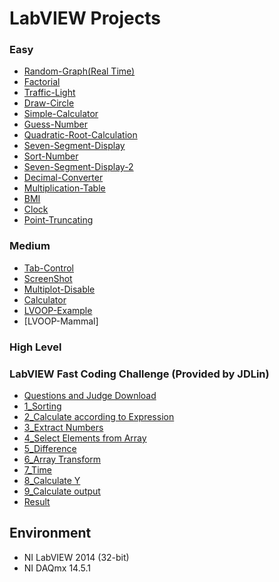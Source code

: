 # LabVIEW Projects
### Easy
* [Random-Graph(Real Time)](Easy/Random-graph(real-time)/README.md)
* [Factorial](Easy/Factorial/README.md)
* [Traffic-Light](Easy/Traffic-Light/README.md)
* [Draw-Circle](Easy/Draw-Circle/README.md)
* [Simple-Calculator](Easy/Simple-Calculator/README.md)
* [Guess-Number](Easy/Guess-Number/README.md)
* [Quadratic-Root-Calculation](Easy/Quadratic-Root-Calculation/README.md)
* [Seven-Segment-Display](Easy/Seven-Segment-Display/README.md)
* [Sort-Number](Easy/Sort-Number/README.md)
* [Seven-Segment-Display-2](Easy/Seven-Segment-Display-2/README.md)
* [Decimal-Converter](Easy/Decimal-Converter/README.md)
* [Multiplication-Table](Easy/Multiplication-Table/README.md)
* [BMI](Easy/BMI/README.md)
* [Clock](Easy/Clock/README.md)
* [Point-Truncating](Easy/Point-Truncating/README.md)

### Medium
* [Tab-Control](Medium/Tab-Control/README.md)
* [ScreenShot](Medium/ScreenShot/README.md)
* [Multiplot-Disable](Medium/Multiplot-Disable/README.md)
* [Calculator](Medium/Calculator/README.md)
* [LVOOP-Example](Medium/LVOOP-Example/README.md)
* [LVOOP-Mammal]

### High Level

### LabVIEW Fast Coding Challenge (Provided by JDLin)
 * [Questions and Judge Download](LabVIEW-Fast-Coding-Challenge/Final_2016_LV86.zip)
 * [1_Sorting](LabVIEW-Fast-Coding-Challenge/Question1/README.md)
 * [2_Calculate according to Expression](LabVIEW-Fast-Coding-Challenge/Question2/README.md)
 * [3_Extract Numbers](LabVIEW-Fast-Coding-Challenge/Question3/README.md)
 * [4_Select Elements from Array](LabVIEW-Fast-Coding-Challenge/Question4/README.md)
 * [5_Difference](LabVIEW-Fast-Coding-Challenge/Question5/README.md)
 * [6_Array Transform](LabVIEW-Fast-Coding-Challenge/Question6/README.md)
 * [7_Time](LabVIEW-Fast-Coding-Challenge/Question7/README.md)
 * [8_Calculate Y](LabVIEW-Fast-Coding-Challenge/Question8/README.md)
 * [9_Calculate output](LabVIEW-Fast-Coding-Challenge/Question9/README.md)
 * [Result](LabVIEW-Fast-Coding-Challenge/Judge.vi.png)
 
## Environment
* NI LabVIEW 2014 (32-bit)
* NI DAQmx 14.5.1
